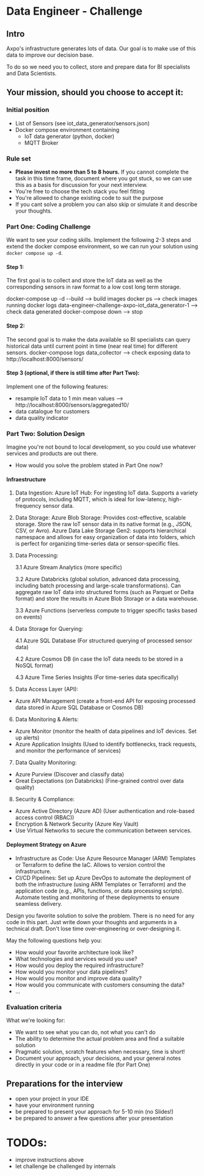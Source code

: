 # Data Engineer - Challenge

## Intro

Axpo's infrastructure generates lots of data. Our goal is to make use of this
data to improve our decision base.

To do so we need you to collect, store and prepare data for BI specialists
and Data Scientists.

## Your mission, should you choose to accept it:

### Initial position

* List of Sensors (see iot_data_generator/sensors.json)
* Docker compose environment containing
    * IoT data generator (python, docker)
    * MQTT Broker

### Rule set

* **Please invest no more than 5 to 8 hours.** If you cannot complete the task
  in this time frame, document where you got stuck, so we can use this as a
  basis for discussion for your next interview.
* You're free to choose the tech stack you feel fitting
* You're allowed to change existing code to suit the purpose
* If you cant solve a problem you can also skip or simulate it and describe your
  thoughts.

### Part One: Coding Challenge

We want to see your coding skills. Implement the following 2-3 steps and
extend the docker compose environment, so we can run your solution using
```docker compose up -d```.

#### Step 1:

The first goal is to collect and store the IoT data as well as the corresponding
sensors in raw format to a low cost long term storage.

docker-compose up -d --build --> build images
docker ps --> check images running
docker logs data-engineer-challenge-axpo-iot_data_generator-1 --> check data generated
docker-compose down --> stop


#### Step 2:

The second goal is to make the data available so BI specialists can query
historical data until current point in time (near real time) for different
sensors.
docker-compose logs data_collector --> check exposing data to http://localhost:8000/sensors/

#### Step 3 (optional, if there is still time after Part Two):

Implement one of the following features:

* resample IoT data to 1 min mean values --> http://localhost:8000/sensors/aggregated10/
* data catalogue for customers
* data quality indicator

### Part Two: Solution Design

Imagine you're not bound to local development, so you could use whatever
services and products are out there.

* How would you solve the problem stated in Part One now?

#### Infraestructure
1. Data Ingestion:
Azure IoT Hub:
For ingesting IoT data. Supports a variety of protocols, including MQTT, which is ideal for low-latency, high-frequency sensor data.
2. Data Storage:
Azure Blob Storage:
Provides cost-effective, scalable storage. Store the raw IoT sensor data in its native format (e.g., JSON, CSV, or Avro).
Azure Data Lake Storage Gen2: supports hierarchical namespace and allows for easy organization of data into folders, which is perfect for organizing time-series data or sensor-specific files.
3. Data Processing:

    3.1 Azure Stream Analytics (more specific)
    
    3.2 Azure Databricks (global solution, advanced data processing, including batch processing and large-scale transformations). Can aggregate raw IoT data into structured forms (such as Parquet or Delta format) and store the results in Azure Blob Storage or a data warehouse.

    3.3 Azure Functions (serverless compute to trigger specific tasks based on events)

4. Data Storage for Querying:
    
    4.1 Azure SQL Database (For structured querying of processed sensor data)

    4.2 Azure Cosmos DB (in case the IoT data needs to be stored in a NoSQL format)

    4.3 Azure Time Series Insights (For time-series data specifically)

5. Data Access Layer (API):
- Azure API Management (create a front-end API for exposing processed data stored in Azure SQL Database or Cosmos DB) 

6. Data Monitoring & Alerts:
- Azure Monitor (monitor the health of data pipelines and IoT devices. Set up alerts)
- Azure Application Insights (Used to identify bottlenecks, track requests, and monitor the performance of services)

7. Data Quality Monitoring:
- Azure Purview (Discover and classify data)
- Great Expectations (on Databricks) (Fine-grained control over data quality)

8. Security & Compliance:
- Azure Active Directory (Azure AD) (User authentication and role-based access control (RBAC))
- Encryption & Network Security (Azure Key Vault)
- Use Virtual Networks to secure the communication between services.

#### Deployment Strategy on Azure
- Infrastructure as Code: Use Azure Resource Manager (ARM) Templates or Terraform to define the IaC. Allows to version control the infrastructure.
- CI/CD Pipelines: Set up Azure DevOps to automate the deployment of both the infrastructure (using ARM Templates or Terraform) and the application code (e.g., APIs, functions, or data processing scripts). Automate testing and monitoring of these deployments to ensure seamless delivery.



Design you favorite solution to solve the problem. There is no need for any
code in this part. Just write down your thoughts and arguments in a technical
draft. Don't lose time over-engineering or over-designing it.

May the following questions help you:

* How would your favorite architecture look like?
* What technologies and services would you use?
* How would you deploy the required infrastructure?
* How would you monitor your data pipelines?
* How would you monitor and improve data quality?
* How would you communicate with customers consuming the data?
* ...

### Evaluation criteria

What we're looking for:

* We want to see what you can do, not what you can't do
* The ability to determine the actual problem area and find a suitable solution
* Pragmatic solution, scratch features when necessary, time is short!
* Document your approach, your decisions, and your general notes directly in
  your code or in a readme file (for Part One)

## Preparations for the interview

* open your project in your IDE
* have your environment running
* be prepared to present your approach for 5-10 min (no Slides!)
* be prepared to answer a few questions after your presentation

# TODOs:

* improve instructions above
* let challenge be challenged by internals